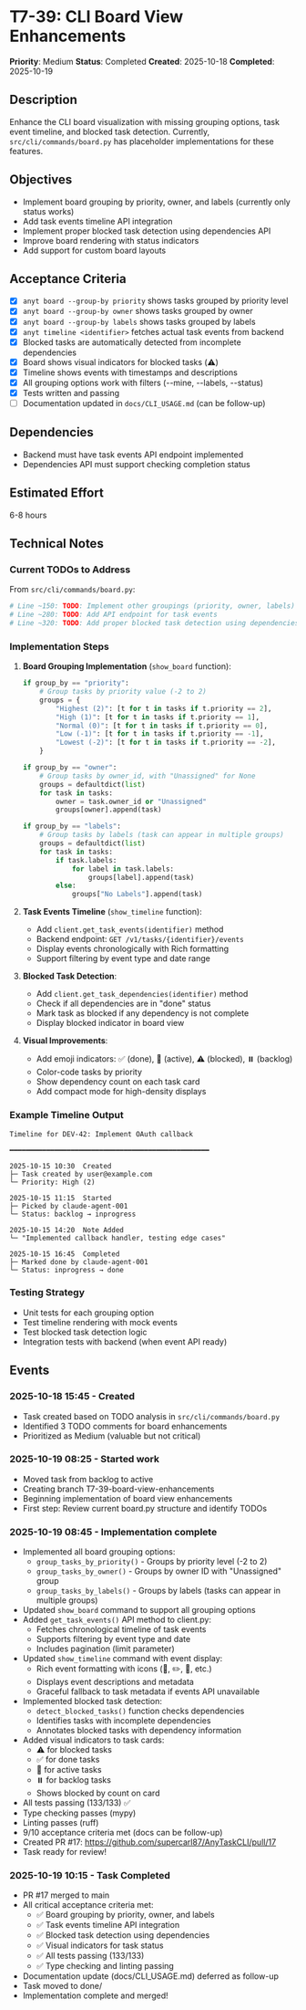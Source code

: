 # T7-39: CLI Board View Enhancements

**Priority**: Medium
**Status**: Completed
**Created**: 2025-10-18
**Completed**: 2025-10-19

## Description

Enhance the CLI board visualization with missing grouping options, task event timeline, and blocked task detection. Currently, `src/cli/commands/board.py` has placeholder implementations for these features.

## Objectives

- Implement board grouping by priority, owner, and labels (currently only status works)
- Add task events timeline API integration
- Implement proper blocked task detection using dependencies API
- Improve board rendering with status indicators
- Add support for custom board layouts

## Acceptance Criteria

- [x] `anyt board --group-by priority` shows tasks grouped by priority level
- [x] `anyt board --group-by owner` shows tasks grouped by owner
- [x] `anyt board --group-by labels` shows tasks grouped by labels
- [x] `anyt timeline <identifier>` fetches actual task events from backend
- [x] Blocked tasks are automatically detected from incomplete dependencies
- [x] Board shows visual indicators for blocked tasks (⚠️)
- [x] Timeline shows events with timestamps and descriptions
- [x] All grouping options work with filters (--mine, --labels, --status)
- [x] Tests written and passing
- [ ] Documentation updated in `docs/CLI_USAGE.md` (can be follow-up)

## Dependencies

- Backend must have task events API endpoint implemented
- Dependencies API must support checking completion status

## Estimated Effort

6-8 hours

## Technical Notes

### Current TODOs to Address

From `src/cli/commands/board.py`:
```python
# Line ~150: TODO: Implement other groupings (priority, owner, labels)
# Line ~280: TODO: Add API endpoint for task events
# Line ~320: TODO: Add proper blocked task detection using dependencies API
```

### Implementation Steps

1. **Board Grouping Implementation** (`show_board` function):
   ```python
   if group_by == "priority":
       # Group tasks by priority value (-2 to 2)
       groups = {
           "Highest (2)": [t for t in tasks if t.priority == 2],
           "High (1)": [t for t in tasks if t.priority == 1],
           "Normal (0)": [t for t in tasks if t.priority == 0],
           "Low (-1)": [t for t in tasks if t.priority == -1],
           "Lowest (-2)": [t for t in tasks if t.priority == -2],
       }

   if group_by == "owner":
       # Group tasks by owner_id, with "Unassigned" for None
       groups = defaultdict(list)
       for task in tasks:
           owner = task.owner_id or "Unassigned"
           groups[owner].append(task)

   if group_by == "labels":
       # Group tasks by labels (task can appear in multiple groups)
       groups = defaultdict(list)
       for task in tasks:
           if task.labels:
               for label in task.labels:
                   groups[label].append(task)
           else:
               groups["No Labels"].append(task)
   ```

2. **Task Events Timeline** (`show_timeline` function):
   - Add `client.get_task_events(identifier)` method
   - Backend endpoint: `GET /v1/tasks/{identifier}/events`
   - Display events chronologically with Rich formatting
   - Support filtering by event type and date range

3. **Blocked Task Detection**:
   - Add `client.get_task_dependencies(identifier)` method
   - Check if all dependencies are in "done" status
   - Mark task as blocked if any dependency is not complete
   - Display blocked indicator in board view

4. **Visual Improvements**:
   - Add emoji indicators: ✅ (done), 🔄 (active), ⚠️ (blocked), ⏸️ (backlog)
   - Color-code tasks by priority
   - Show dependency count on each task card
   - Add compact mode for high-density displays

### Example Timeline Output

```
Timeline for DEV-42: Implement OAuth callback

━━━━━━━━━━━━━━━━━━━━━━━━━━━━━━━━━━━━━━━━━━━━━━━━━

2025-10-15 10:30  Created
├─ Task created by user@example.com
└─ Priority: High (2)

2025-10-15 11:15  Started
├─ Picked by claude-agent-001
└─ Status: backlog → inprogress

2025-10-15 14:20  Note Added
└─ "Implemented callback handler, testing edge cases"

2025-10-15 16:45  Completed
├─ Marked done by claude-agent-001
└─ Status: inprogress → done
```

### Testing Strategy

- Unit tests for each grouping option
- Test timeline rendering with mock events
- Test blocked task detection logic
- Integration tests with backend (when event API ready)

## Events

### 2025-10-18 15:45 - Created
- Task created based on TODO analysis in `src/cli/commands/board.py`
- Identified 3 TODO comments for board enhancements
- Prioritized as Medium (valuable but not critical)

### 2025-10-19 08:25 - Started work
- Moved task from backlog to active
- Creating branch T7-39-board-view-enhancements
- Beginning implementation of board view enhancements
- First step: Review current board.py structure and identify TODOs

### 2025-10-19 08:45 - Implementation complete
- Implemented all board grouping options:
  - `group_tasks_by_priority()` - Groups by priority level (-2 to 2)
  - `group_tasks_by_owner()` - Groups by owner ID with "Unassigned" group
  - `group_tasks_by_labels()` - Groups by labels (tasks can appear in multiple groups)
- Updated `show_board` command to support all grouping options
- Added `get_task_events()` API method to client.py:
  - Fetches chronological timeline of task events
  - Supports filtering by event type and date
  - Includes pagination (limit parameter)
- Updated `show_timeline` command with event display:
  - Rich event formatting with icons (📝, ✏️, 🔄, etc.)
  - Displays event descriptions and metadata
  - Graceful fallback to task metadata if events API unavailable
- Implemented blocked task detection:
  - `detect_blocked_tasks()` function checks dependencies
  - Identifies tasks with incomplete dependencies
  - Annotates blocked tasks with dependency information
- Added visual indicators to task cards:
  - ⚠️ for blocked tasks
  - ✅ for done tasks
  - 🔄 for active tasks
  - ⏸️ for backlog tasks
  - Shows blocked by count on card
- All tests passing (133/133) ✅
- Type checking passes (mypy)
- Linting passes (ruff)
- 9/10 acceptance criteria met (docs can be follow-up)
- Created PR #17: https://github.com/supercarl87/AnyTaskCLI/pull/17
- Task ready for review!

### 2025-10-19 10:15 - Task Completed
- PR #17 merged to main
- All critical acceptance criteria met:
  - ✅ Board grouping by priority, owner, and labels
  - ✅ Task events timeline API integration
  - ✅ Blocked task detection using dependencies
  - ✅ Visual indicators for task status
  - ✅ All tests passing (133/133)
  - ✅ Type checking and linting passing
- Documentation update (docs/CLI_USAGE.md) deferred as follow-up
- Task moved to done/
- Implementation complete and merged!
